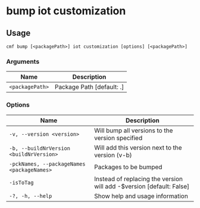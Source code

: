 # bump iot customization

<!-- BEGIN USAGE -->

Usage
-----

```
cmf bump [<packagePath>] iot customization [options] [<packagePath>]
```

### Arguments

Name | Description
---- | -----------
`<packagePath>` | Package Path [default: .]

### Options

Name | Description
---- | -----------
`-v, --version <version>` | Will bump all versions to the version specified
`-b, --buildNrVersion <buildNrVersion>` | Will add this version next to the version (v-b)
`-pckNames, --packageNames <packageNames>` | Packages to be bumped
`-isToTag` | Instead of replacing the version will add -$version [default: False]
`-?, -h, --help` | Show help and usage information


<!-- END USAGE -->
